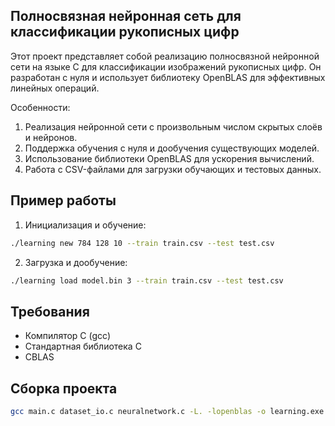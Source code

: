 ## Полносвязная нейронная сеть для классификации рукописных цифр
Этот проект представляет собой реализацию полносвязной нейронной сети на языке C для классификации изображений рукописных цифр. Он разработан с нуля и использует библиотеку OpenBLAS для эффективных линейных операций.

Особенности:
1) Реализация нейронной сети с произвольным числом скрытых слоёв и нейронов.
2) Поддержка обучения с нуля и дообучения существующих моделей.
3) Использование библиотеки OpenBLAS для ускорения вычислений.
4) Работа с CSV-файлами для загрузки обучающих и тестовых данных.

## Пример работы

1. Инициализация и обучение:
```bash
./learning new 784 128 10 --train train.csv --test test.csv
```
2. Загрузка и дообучение:
```bash
./learning load model.bin 3 --train train.csv --test test.csv
```

## Требования

- Компилятор C (gcc)
- Стандартная библиотека C
- CBLAS

## Сборка проекта

```bash
gcc main.c dataset_io.c neuralnetwork.c -L. -lopenblas -o learning.exe
```
